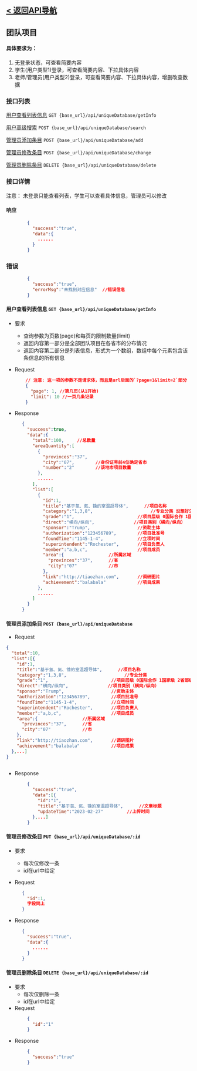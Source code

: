 ## [< 返回API导航](../API.md)

## 团队项目

#### 具体要求为：

1. 无登录状态，可查看简要内容
2. 学生(用户类型1)登录，可查看简要内容、下拉具体内容
3. 老师/管理员(用户类型2)登录，可查看简要内容、下拉具体内容，增删改查数据

### 接口列表

[用户查看列表信息](#list) `GET {base_url}/api/uniqueDatabase/getInfo`

[用户高级搜索](#search) `POST {base_url}/api/uniqueDatabase/search`

[管理员添加条目](#add) `POST {base_url}/api/uniqueDatabase/add`

[管理员修改条目](#change) `POST {base_url}/api/uniqueDatabase/change`

[管理员删除条目](#delete) `DELETE {base_url}/api/uniqueDatabase/delete`

### 接口详情

注意： 未登录只能查看列表，学生可以查看具体信息，管理员可以修改

#### 响应
```json
        {
          "success":"true",
          "data":{
            ......
          }
        }
```

### 错误
```json
        {
          "success":"true",
          "errorMsg":"未找到对应信息"  //错误信息
        }
```

<a id="list"><a>

#### 用户查看列表信息 `GET {base_url}/api/uniqueDatabase/getInfo`

+ 要求

  + 查询参数为页数(page)和每页的限制数量(limit)
  + 返回内容第一部分是全部团队项目在各省市的分布情况
  + 返回内容第二部分是列表信息，形式为一个数组，数组中每个元素包含该条信息的所有信息


+ Request 
  ```json
      // 注意: 这一项的参数不是请求体，而且是url后面的`?page=1&limit=2`部分
      {
        "page": 1, //第几页(从1开始)
        "limit": 10 //一页几条记录
      }
  ```

+ Response
```json
      {
        "success":true,
        "data":{
          "total":100,     //总数量
          "areaQuantity":[
            {
              "provinces":"37",     
              "city":"07",        //身份证号前4位确定省市
              "number":"2"        //该地市项目数量
            },
            ......
          ],
          "list":[
            {
              "id":1,
              "title":"基于氢、氮、镥的室温超导体",      //项目名称
              "category":"1,3,8",                      //专业分类 没想好怎么传 可能用二进制传比较方便?(000010110 这种？
              "grade":"1",                        //项目层级 0国际合作 1国家级 2省部级 3市级 4区县级 5乡镇
              "direct":"横向/纵向",               //项目类别（横向/纵向）
              "sponsor":"Trump",                  //资助主体
              "authorization":"123456789",        //项目批准号
              "foundTime":"1145-1-4",             //立项时间
              "superintendent":"Rochester",       //项目负责人
              "member":"a,b,c",                   //项目成员
              "area":{                 //所属区域
                "provinces":"37",      //省
                "city":"07"            //市
              },
              "link":"http://tiaozhan.com",       //调研图片
              "achievement":"balabala"            //项目成果
            },
            ......
          ]
        }
      }
```

<!-- <a id="search"><a>
#### 用户高级搜索 `POST {base_url}/api/uniqueDatabase/search`

> 搜索接口统一？待讨论

+ Request 
```json
      {
        "keyWord":"室温超导",  //搜索框输入内容
        "limitation":[
          {
            "field":"学科分类",  //搜索限定字段
            "msg":"1,3,5"
          },
          ......
        ]
      }
```

+ Response 
```json
        {
          "success":"true",
          "data":{
            "id":"1",
            ......
          }
        }
``` -->

<a id="add"><a>

#### 管理员添加条目 `POST {base_url}/api/uniqueDatabase`

+ Request
```json
{
  "total":10,
  "list":[{
    "id":1,
    "title":"基于氢、氮、镥的室温超导体",      //项目名称
    "category":"1,3,8",                      //专业分类 
    "grade":"1",                        //项目层级 0国际合作 1国家级 2省部级 3市级 4区县级 5乡镇
    "direct":"横向/纵向",               //项目类别（横向/纵向）
    "sponsor":"Trump",                  //资助主体
    "authorization":"123456789",        //项目批准号
    "foundTime":"1145-1-4",             //立项时间
    "superintendent":"Rochester",       //项目负责人
    "member":"a,b,c",                   //项目成员
    "area":{                 //所属区域
      "provinces":"37",      //省
      "city":"07"            //市
    },
    "link":"http://tiaozhan.com",       //调研图片
    "achievement":"balabala"            //项目成果
  },...]
}
      
```
+ Response
```json
        {
          "success":"true",
          "data":[{
            "id":"1",
            "title":"基于氢、氮、镥的室温超导体",      //文章标题
            "updateTime":"2023-02-27"         //上传时间
          },...]
        }
```
<a id="change"><a>

#### 管理员修改条目 `PUT {base_url}/api/uniqueDatabase/:id`

+ 要求
    + 每次仅修改一条
    + id在url中给定

+ Request
```json
      {
        "id":1,
        字段同上
      }
```
+ Response 
```json
      {
        "success":"true",
        "data":{
          ......
        }
      }
```

#### 管理员删除条目 `DELETE {base_url}/api/uniqueDatabase/:id`
+ 要求
    + 每次仅删除一条
    + id在url中给定
+ Request
```json
        {
          "id":"1"
        }
```

+ Response 
```json 
        {
          "success":"true"
        }
```

